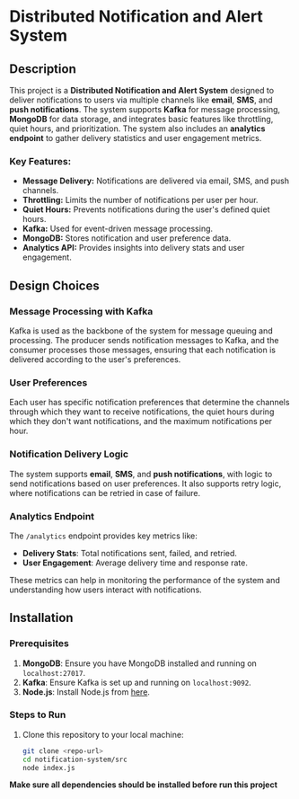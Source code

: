 # Distributed Notification and Alert System

## Description

This project is a **Distributed Notification and Alert System** designed to deliver notifications to users via multiple channels like **email**, **SMS**, and **push notifications**. The system supports **Kafka** for message processing, **MongoDB** for data storage, and integrates basic features like throttling, quiet hours, and prioritization. The system also includes an **analytics endpoint** to gather delivery statistics and user engagement metrics.

### Key Features:
- **Message Delivery:** Notifications are delivered via email, SMS, and push channels.
- **Throttling:** Limits the number of notifications per user per hour.
- **Quiet Hours:** Prevents notifications during the user's defined quiet hours.
- **Kafka:** Used for event-driven message processing.
- **MongoDB:** Stores notification and user preference data.
- **Analytics API:** Provides insights into delivery stats and user engagement.

## Design Choices

### **Message Processing with Kafka**
Kafka is used as the backbone of the system for message queuing and processing. The producer sends notification messages to Kafka, and the consumer processes those messages, ensuring that each notification is delivered according to the user's preferences.

### **User Preferences**
Each user has specific notification preferences that determine the channels through which they want to receive notifications, the quiet hours during which they don't want notifications, and the maximum notifications per hour.

### **Notification Delivery Logic**
The system supports **email**, **SMS**, and **push notifications**, with logic to send notifications based on user preferences. It also supports retry logic, where notifications can be retried in case of failure.

### **Analytics Endpoint**
The `/analytics` endpoint provides key metrics like:
- **Delivery Stats**: Total notifications sent, failed, and retried.
- **User Engagement**: Average delivery time and response rate.

These metrics can help in monitoring the performance of the system and understanding how users interact with notifications.

## Installation

### Prerequisites
1. **MongoDB**: Ensure you have MongoDB installed and running on `localhost:27017`.
2. **Kafka**: Ensure Kafka is set up and running on `localhost:9092`.
3. **Node.js**: Install Node.js from [here](https://nodejs.org/).

### Steps to Run
1. Clone this repository to your local machine:
   ```bash
   git clone <repo-url>
   cd notification-system/src
   node index.js
   ```
**Make sure all dependencies should be installed before run this project**


